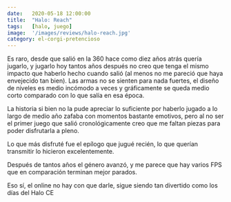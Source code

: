 ```yaml
---
date:   2020-05-18 12:00:00
title:  "Halo: Reach"
tags:   [halo, juego]
image:  '/images/reviews/halo-reach.jpg'
category: el-corgi-pretencioso
---
```

Es raro, desde que salió en la 360 hace como diez años atrás quería jugarlo, y jugarlo hoy tantos años después no creo que tenga el mismo impacto que haberlo hecho cuando salió (al menos no me pareció que haya envejecido tan bien). Las armas no se sienten para nada fuertes, el diseño de niveles es medio incómodo a veces y gráficamente se queda medio corto comparado con lo que salía en esa época.

La historia si bien no la pude apreciar lo suficiente por haberlo jugado a lo largo de medio año zafaba con momentos bastante emotivos, pero al no ser el primer juego que salió cronológicamente creo que me faltan piezas para poder disfrutarla a pleno.

Lo que más disfruté fue el epílogo que jugué recién, lo que querían transmitir lo hicieron excelentemente.

Después de tantos años el género avanzó, y me parece que hay varios FPS que en comparación terminan mejor parados.

Eso sí, el online no hay con que darle, sigue siendo tan divertido como los días del Halo CE

